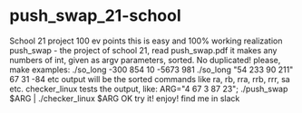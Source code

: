 # push_swap_21-school
School 21 project 100 ev points 
this is easy and 100% working realization push_swap - the project of school 21, read push_swap.pdf
it makes any numbers of int, given as argv parameters, sorted. No duplicated!
please, make
examples:
./so_long -300 854 10 -5673 981
./so_long "54 233 90 211" 67 31 -84 etc
output will be the sorted commands like ra, rb, rra, rrb, rrr, sa etc.
checker_linux tests the output, like:
ARG="4 67 3 87 23"; ./push_swap $ARG | ./checker_linux $ARG
OK
try it! enjoy!
find me in slack
